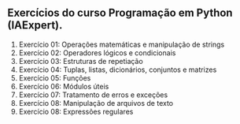## Exercícios do curso Programação em Python (IAExpert).

1. Exercício 01: Operações matemáticas e manipulação de strings
2. Exercício 02: Operadores lógicos e condicionais
3. Exercício 03: Estruturas de repetiação
4. Exercício 04: Tuplas, listas, dicionários, conjuntos e matrizes
5. Exercício 05: Funções
6. Exercício 06: Módulos úteis
7. Exercício 07: Tratamento de erros e exceções
8. Exercício 08: Manipulação de arquivos de texto
9. Exercício 08: Expressões regulares
